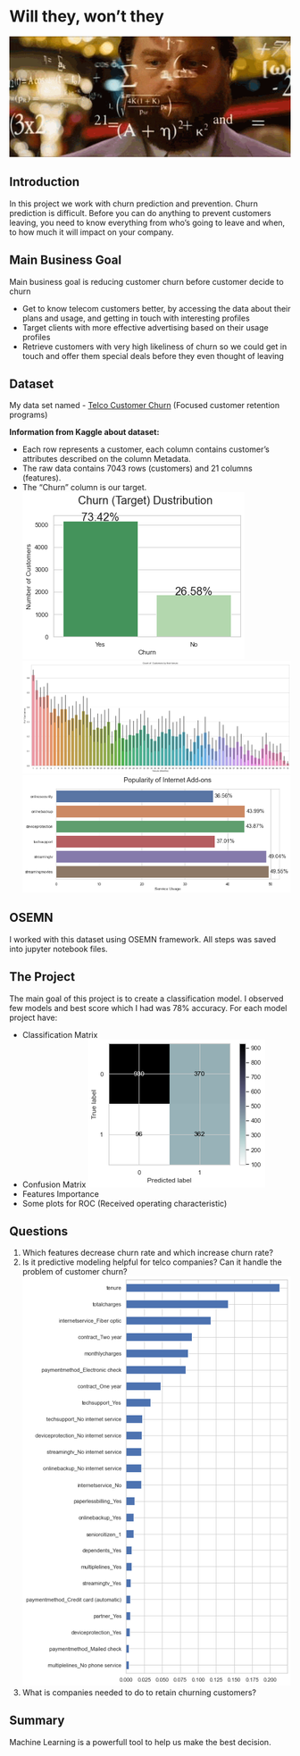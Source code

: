 
# Will they, won’t they
![think](https://github.com/Galdina/dsc-mod-3-project-v2-1-onl01-dtsc-ft-030220/blob/master/img/1.gif)


## Introduction
In this project we work with churn prediction and prevention.
Churn prediction is difficult. Before you can do anything to prevent customers leaving, you need to know everything from who’s going to leave and when, to how much it will impact on your company. 


## Main Business Goal

Main business goal is reducing customer churn before customer decide to churn
* Get to know telecom customers better, by accessing the data about their plans and usage, and getting in touch with interesting profiles
* Target clients with more effective advertising based on their usage profiles
* Retrieve customers with very high likeliness of churn so we could get in touch and offer them special deals before they even thought of leaving


## Dataset
My data set named - [Telco Customer Churn](https://www.kaggle.com/blastchar/telco-customer-churn) (Focused customer retention programs)

**Information from Kaggle about dataset:**
- Each row represents a customer, each column contains customer’s attributes described on the column Metadata.
- The raw data contains 7043 rows (customers) and 21 columns (features).
- The “Churn” column is our target.
![](img/fs_mod3_1.png)
![](img/fs_mod3_2.png)
![](img/fs_mod3_3.png)
## OSEMN

I worked with this dataset using OSEMN framework. All steps was saved into jupyter notebook files.

## The Project

The main goal of this project is to create a classification model.
I observed few models and best score which I had was 78% accuracy.
For each model project have:
* Classification Matrix
* Confusion Matrix
![](img/fs_mod3_5.png)
* Features Importance
* Some plots for ROC (Received operating characteristic)

## Questions

1. Which features decrease churn rate and which increase churn rate?
2. Is it predictive modeling helpful for telco companies? Can it handle the problem of customer churn?
![](img/fs_mod3_4.png)
3. What is companies needed to do to retain churning customers?

## Summary

Machine Learning is a powerfull tool to help us make the best decision.
